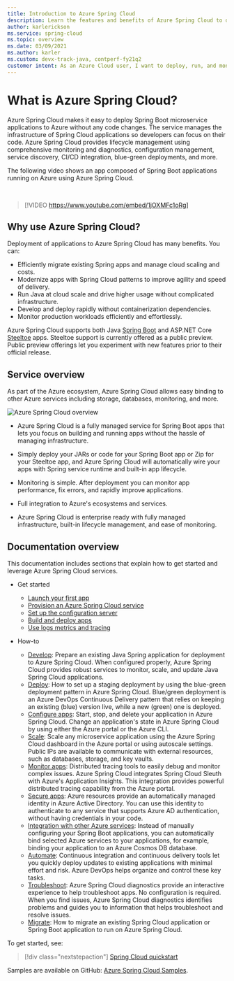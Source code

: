 ```yaml
---
title: Introduction to Azure Spring Cloud
description: Learn the features and benefits of Azure Spring Cloud to deploy and manage Java Spring applications in Azure.
author: karlerickson
ms.service: spring-cloud
ms.topic: overview
ms.date: 03/09/2021
ms.author: karler
ms.custom: devx-track-java, contperf-fy21q2
customer intent: As an Azure Cloud user, I want to deploy, run, and monitor Spring Boot microservices.
---
```


# What is Azure Spring Cloud?

Azure Spring Cloud makes it easy to deploy Spring Boot microservice applications to Azure without any code changes.  The service manages the infrastructure of Spring Cloud applications so developers can focus on their code.  Azure Spring Cloud provides lifecycle management using comprehensive monitoring and diagnostics, configuration management, service discovery, CI/CD integration, blue-green deployments, and more.

The following video shows an app composed of Spring Boot applications running on Azure using Azure Spring Cloud.

<br>

> [!VIDEO https://www.youtube.com/embed/1jOXMFc1oRg]

## Why use Azure Spring Cloud?

Deployment of applications to Azure Spring Cloud has many benefits. You can:

* Efficiently migrate existing Spring apps and manage cloud scaling and costs.
* Modernize apps with Spring Cloud patterns to improve agility and speed of delivery.
* Run Java at cloud scale and drive higher usage without complicated infrastructure.
* Develop and deploy rapidly without containerization dependencies.
* Monitor production workloads efficiently and effortlessly.

Azure Spring Cloud supports both Java [Spring Boot](https://spring.io/projects/spring-boot) and ASP.NET Core [Steeltoe](https://steeltoe.io/) apps. Steeltoe support is currently offered as a public preview. Public preview offerings let you experiment with new features prior to their official release.

## Service overview

As part of the Azure ecosystem, Azure Spring Cloud allows easy binding to other Azure services including storage, databases, monitoring, and more.

![Azure Spring Cloud overview](media/spring-cloud-principles/azure-spring-cloud-overview.png)

* Azure Spring Cloud is a fully managed service for Spring Boot apps that lets you focus on building and running apps without the hassle of managing infrastructure.

* Simply deploy your JARs or code for your Spring Boot app or Zip for your Steeltoe app, and Azure Spring Cloud will automatically wire your apps with Spring service runtime and built-in app lifecycle.

* Monitoring is simple. After deployment you can monitor app performance, fix errors, and rapidly improve applications.

* Full integration to Azure's ecosystems and services.

* Azure Spring Cloud is enterprise ready with fully managed infrastructure, built-in lifecycle management, and ease of monitoring.

## Documentation overview

This documentation includes sections that explain how to get started and leverage Azure Spring Cloud services.

* Get started

    * [Launch your first app](./quickstart.md)
    * [Provision an Azure Spring Cloud service](./quickstart-provision-service-instance.md)
    * [Set up the configuration server]()
    * [Build and deploy apps](./quickstart-deploy-apps.md)
    * [Use logs metrics and tracing](./quickstart-logs-metrics-tracing.md)

* How-to

    * [Develop](how-to-prepare-app-deployment.md): Prepare an existing Java Spring application for deployment to Azure Spring Cloud. When configured properly, Azure Spring Cloud provides robust services to monitor, scale, and update Java Spring Cloud applications.
    * [Deploy](./how-to-staging-environment.md): How to set up a staging deployment by using the blue-green deployment pattern in Azure Spring Cloud. Blue/green deployment is an Azure DevOps Continuous Delivery pattern that relies on keeping an existing (blue) version live, while a new (green) one is deployed.
    * [Configure apps](./how-to-start-stop-delete.md):  Start, stop, and delete your application in Azure Spring Cloud. Change an application's state in Azure Spring Cloud by using either the Azure portal or the Azure CLI.
    * [Scale](./how-to-scale-manual.md): Scale any microservice application using the Azure Spring Cloud dashboard in the Azure portal or using autoscale settings. Public IPs are available to communicate with external resources, such as databases, storage, and key vaults.
    * [Monitor apps](./how-to-distributed-tracing.md): Distributed tracing tools to easily debug and monitor complex issues. Azure Spring Cloud integrates Spring Cloud Sleuth with Azure's Application Insights. This integration provides powerful distributed tracing capability from the Azure portal.
    * [Secure apps](./how-to-enable-system-assigned-managed-identity.md): Azure resources provide an automatically managed identity in Azure Active Directory. You can use this identity to authenticate to any service that supports Azure AD authentication, without having credentials in your code.
    * [Integration with other Azure services](./how-to-bind-cosmos.md): Instead of manually configuring your Spring Boot applications, you can automatically bind selected Azure services to your applications, for example, binding your application to an Azure Cosmos DB database.
    * [Automate](./how-to-cicd.md): Continuous integration and continuous delivery tools let you quickly deploy updates to existing applications with minimal effort and risk. Azure DevOps helps organize and control these key tasks.
    * [Troubleshoot](./how-to-self-diagnose-solve.md): Azure Spring Cloud diagnostics provide an interactive experience to help troubleshoot apps. No configuration is required. When you find issues, Azure Spring Cloud diagnostics identifies problems and guides you to information that helps troubleshoot and resolve issues.
    * [Migrate](/azure/developer/java/migration/migrate-spring-boot-to-azure-spring-cloud): How to migrate an existing Spring Cloud application or Spring Boot application to run on Azure Spring Cloud.

To get started, see:

> [!div class="nextstepaction"]
> [Spring Cloud quickstart](./quickstart.md)

Samples are available on GitHub: [Azure Spring Cloud Samples](https://github.com/Azure-Samples/Azure-Spring-Cloud-Samples/tree/master/).
